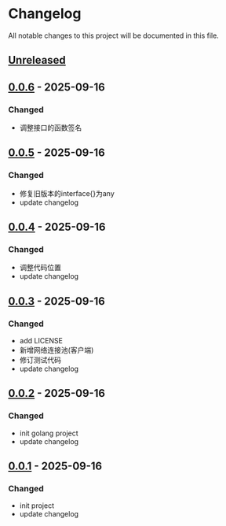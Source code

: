 # Changelog
All notable changes to this project will be documented in this file.

## [Unreleased]

## [0.0.6] - 2025-09-16
### Changed
- 调整接口的函数签名

## [0.0.5] - 2025-09-16
### Changed
- 修复旧版本的interface{}为any
- update changelog

## [0.0.4] - 2025-09-16
### Changed
- 调整代码位置
- update changelog

## [0.0.3] - 2025-09-16
### Changed
- add LICENSE
- 新增网络连接池(客户端)
- 修订测试代码
- update changelog

## [0.0.2] - 2025-09-16
### Changed
- init golang project
- update changelog

## [0.0.1] - 2025-09-16
### Changed
- init project
- update changelog


[Unreleased]: https://gitee.com/quant1x/std.git/compare/v0.0.6...HEAD
[0.0.6]: https://gitee.com/quant1x/std.git/compare/v0.0.5...v0.0.6
[0.0.5]: https://gitee.com/quant1x/std.git/compare/v0.0.4...v0.0.5
[0.0.4]: https://gitee.com/quant1x/std.git/compare/v0.0.3...v0.0.4
[0.0.3]: https://gitee.com/quant1x/std.git/compare/v0.0.2...v0.0.3
[0.0.2]: https://gitee.com/quant1x/std.git/compare/v0.0.1...v0.0.2

[0.0.1]: https://gitee.com/quant1x/std.git/releases/tag/v0.0.1
